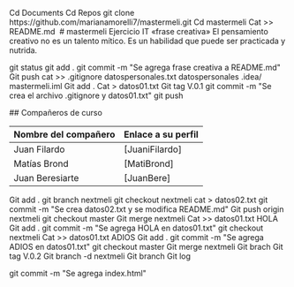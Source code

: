 <p>
Cd Documents
Cd Repos
git clone https://github.com/marianamorelli7/mastermeli.git
Cd mastermeli
Cat >> README.md 
# mastermeli
Ejercicio IT
«frase creativa»
El pensamiento creativo no es un talento mítico. Es un habilidad que puede ser practicada y nutrida.

git status
git add .
 git commit -m "Se agrega frase creativa a README.md"
Git push
cat >> .gitignore
datospersonales.txt
datospersonales
.idea/
mastermeli.iml
Git add .
Cat > datos01.txt
Git tag V.0.1
git commit -m "Se crea el archivo .gitignore y datos01.txt"
git push
</p>
## Compañeros de curso

| Nombre del compañero | Enlace a su perfil |
|---------|-------|
| Juan Filardo | [JuaniFilardo] |
| Matías Brond | [MatiBrond] |
| Juan Beresiarte |[JuanBere]|

<p>
Git add .
git branch nextmeli
git checkout nextmeli
cat > datos02.txt
git commit -m "Se crea datos02.txt y se modifica README.md"
Git push origin nextmeli
git checkout master
Git merge nextmeli
Cat >> datos01.txt
HOLA
Git add .
git commit -m "Se agrega HOLA en datos01.txt"
git checkout nextmeli
Cat >> datos01.txt
ADIOS
Git add .
git commit -m "Se agrega ADIOS  en datos01.txt"
git checkout master
Git merge nextmeli
Git brach
Git tag V.0.2
Git branch -d nextmeli
Git branch
Git log

git commit -m "Se agrega index.html"

</p>
